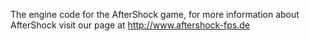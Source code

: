 The engine code for the AfterShock game, for more information about AfterShock visit our page at http://www.aftershock-fps.de